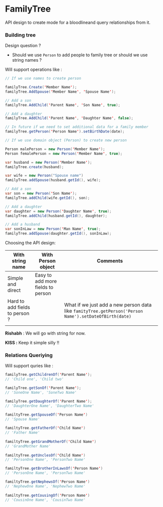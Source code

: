 # FamilyTree

API design to create mode for a bloodlineand query relationships from it.



### Building tree

Design question ?

- Should we use `Person` to add people to family tree or should we use string names ?



Will support operations like : 

```java
// If we use names to create person 

familyTree.Create('Member Name');
familyTree.AddSpouse('Member Name', 'Spouse Name');

// Add a son
familyTree.AddChild('Parent Name', 'Son Name', true); 

// Add a daughter 
familyTree.AddChild('Parent Name', 'Daughter Name', false); 

// In future if we need to set additional data for a family member 
familyTree.getPerson('Person Name').setBirthDate(date);
```



```java
// If we use domain object (Person) to create new person

Person malePerson = new Person('Member Name');
Person femalePerson = new Person('Member Name', true);

var husband = new Person('Member Name');
familyTree.create(husband);

var wife = new Person("Spouse name")
familyTree.addSpouse(husband.getId(), wife);

// Add a son
var son = new Person('Son Name');
familyTree.addChild(wife.getId(), son); 

// Add a daughter 
var daughter = new Person('Daughter Name', true);
familyTree.addChild(husband.getId(), daughter); 

// Add a husband 
var sonInLaw = new Person('Man Name', true);
familyTree.addSpouse(daughter.getId(), sonInLaw); 
```



Choosing the API design: 

| With string name               | With Person object                | Comments                                                     |
| ------------------------------ | --------------------------------- | ------------------------------------------------------------ |
| Simple and direct              | Easy to add more fields to person |                                                              |
| Hard to add fields to person ? |                                   | What if we just add a new person data like `famityTree.getPerson('Person Name').setDateOfBirth(date)` |
|                                |                                   |                                                              |

**Rishabh** : We will go with string for now.

**KISS :** Keep it simple silly !!



### Relations Queriying

Will support quries like : 

```java
familyTree.getChildrenOf('Parent Name');
// 'Child one', 'Child two'

familyTree.getSonOf('Parent Name');
// 'SoneOne Name', 'SoneTwo Name'

familyTree.getDaughterOf('Parent Name');
// 'DaughterOne Name', 'DaughterTwo Name'

familtyTree.getSpouseOf('Person Name')
// 'Spouse Name'
  
familtyTree.getFatherOf('Child Name')
// 'Father Name'
  
familtyTree.getGrandMotherOf('Child Name')
// 'GrandMother Name'
  
familtyTree.getUnclesOf('Child Name')
// 'PersonOne Name', 'PersonTwo Name'  

familtyTree.getBrotherInLawsOf('Person Name')
// 'PersonOne Name', 'PersonTwo Name'  

familtyTree.getNephewsOf('Person Name')
// 'NephewOne Name', 'NephewTwo Name'
  
familtyTree.getCousingOf('Person Name')
// 'CousinOne Name', 'CousinTwo Name'
```

